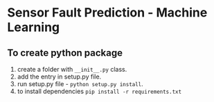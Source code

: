 # Sensor Fault Prediction - Machine Learning


## To create python package

1. create a folder with `__init__.py` class.
2. add the entry in setup.py file.
3. run setup.py file - `python setup.py install`.
4. to install dependencies `pip install -r requirements.txt`